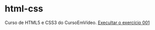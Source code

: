 # html-css
 Curso de HTML5 e CSS3 do CursoEmVídeo.
<a href="https://mariaclararodrigues.github.io/html-css/exercicios/ex001/index.html.com"> Execultar o exercício 001</a>